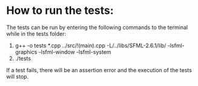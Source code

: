 # How to run the tests:

The tests can be run by entering the following commands to the terminal while in the tests folder:
1. g++ -o tests *.cpp ../src/!(main).cpp -L/../libs/SFML-2.6.1/lib/ -lsfml-graphics -lsfml-window -lsfml-system
2. ./tests

If a test fails, there will be an assertion error and the execution of the tests will stop.
